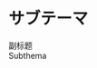 # サブテーマ

<div class="vocab-term">
<div class="vocab-term-title">副标题</div>
<div class="vocab-term-content">
Subthema
</div>
</div>